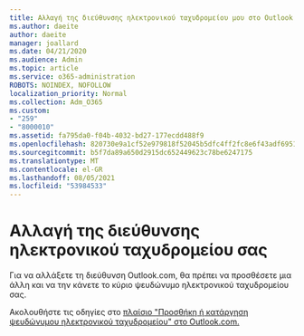 ```yaml
---
title: Αλλαγή της διεύθυνσης ηλεκτρονικού ταχυδρομείου μου στο Outlook.com
ms.author: daeite
author: daeite
manager: joallard
ms.date: 04/21/2020
ms.audience: Admin
ms.topic: article
ms.service: o365-administration
ROBOTS: NOINDEX, NOFOLLOW
localization_priority: Normal
ms.collection: Adm_O365
ms.custom:
- "259"
- "8000010"
ms.assetid: fa795da0-f04b-4032-bd27-177ecdd488f9
ms.openlocfilehash: 820730e9a1cf52e979818f52045b5dfc4ff2fc8e6f43adf695182ff5d148f4b3
ms.sourcegitcommit: b5f7da89a650d2915dc652449623c78be6247175
ms.translationtype: MT
ms.contentlocale: el-GR
ms.lasthandoff: 08/05/2021
ms.locfileid: "53984533"
---
```

# <a name="change-your-email-address"></a>Αλλαγή της διεύθυνσης ηλεκτρονικού ταχυδρομείου σας

Για να αλλάξετε τη διεύθυνση Outlook.com, θα πρέπει να προσθέσετε μια άλλη και να την κάνετε το κύριο ψευδώνυμο ηλεκτρονικού ταχυδρομείου σας.
  
Ακολουθήστε τις οδηγίες στο [πλαίσιο "Προσθήκη ή κατάργηση ψευδώνυμου ηλεκτρονικού ταχυδρομείου" στο Outlook.com.](https://support.office.com/article/459b1989-356d-40fa-a689-8f285b13f1f2?wt.mc_id=Office_Outlook_com_Alchemy)